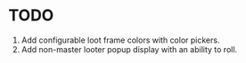 # TODO

1. Add configurable loot frame colors with color pickers.
2. Add non-master looter popup display with an ability to roll.

